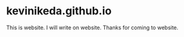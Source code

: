 # kevinikeda.github.io




This is website.  I will write on website.  Thanks for coming to website.

